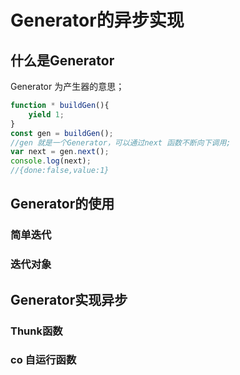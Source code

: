 
# Generator的异步实现


## 什么是Generator

Generator 为产生器的意思；

```js
function * buildGen(){
    yield 1;
}
const gen = buildGen(); 
//gen 就是一个Generator，可以通过next 函数不断向下调用;
var next = gen.next();
console.log(next);
//{done:false,value:1}

```

## Generator的使用

### 简单迭代

### 迭代对象

## Generator实现异步

### Thunk函数

### co 自运行函数

